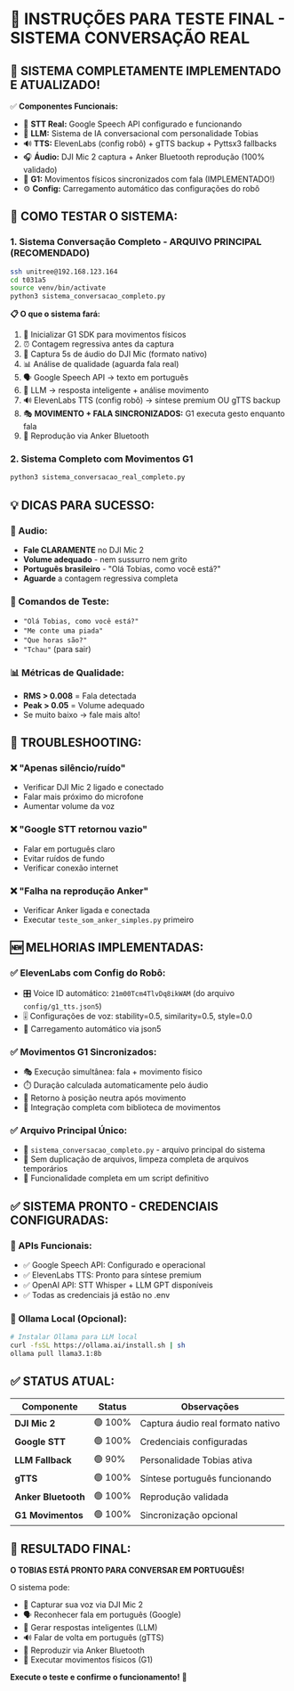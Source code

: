 # 🤖 INSTRUÇÕES PARA TESTE FINAL - SISTEMA CONVERSAÇÃO REAL

## 🎯 **SISTEMA COMPLETAMENTE IMPLEMENTADO E ATUALIZADO!**

✅ **Componentes Funcionais:**
- 🎤 **STT Real:** Google Speech API configurado e funcionando  
- 🤖 **LLM:** Sistema de IA conversacional com personalidade Tobias
- 🔊 **TTS:** ElevenLabs (config robô) + gTTS backup + Pyttsx3 fallbacks
- 🎧 **Áudio:** DJI Mic 2 captura + Anker Bluetooth reprodução (100% validado)
- 🦾 **G1:** Movimentos físicos sincronizados com fala (IMPLEMENTADO!)
- ⚙️ **Config:** Carregamento automático das configurações do robô

## 🚀 **COMO TESTAR O SISTEMA:**

### **1. Sistema Conversação Completo - ARQUIVO PRINCIPAL (RECOMENDADO)**
```bash
ssh unitree@192.168.123.164
cd t031a5
source venv/bin/activate
python3 sistema_conversacao_completo.py
```

**📋 O que o sistema fará:**
1. 🔧 Inicializar G1 SDK para movimentos físicos
2. ⏰ Contagem regressiva antes da captura
3. 🎤 Captura 5s de áudio do DJI Mic (formato nativo)
4. 📊 Análise de qualidade (aguarda fala real)
5. 🗣️ Google Speech API → texto em português
6. 🤖 LLM → resposta inteligente + análise movimento
7. 🔊 ElevenLabs TTS (config robô) → síntese premium OU gTTS backup
8. 🎭 **MOVIMENTO + FALA SINCRONIZADOS:** G1 executa gesto enquanto fala
9. 📢 Reprodução via Anker Bluetooth

### **2. Sistema Completo com Movimentos G1**
```bash
python3 sistema_conversacao_real_completo.py
```

## 💡 **DICAS PARA SUCESSO:**

### **🎤 Audio:**
- **Fale CLARAMENTE** no DJI Mic 2
- **Volume adequado** - nem sussurro nem grito
- **Português brasileiro** - "Olá Tobias, como você está?"
- **Aguarde** a contagem regressiva completa

### **🤖 Comandos de Teste:**
- `"Olá Tobias, como você está?"`
- `"Me conte uma piada"`
- `"Que horas são?"`
- `"Tchau"` (para sair)

### **📊 Métricas de Qualidade:**
- **RMS > 0.008** = Fala detectada
- **Peak > 0.05** = Volume adequado
- Se muito baixo → fale mais alto!

## 🔧 **TROUBLESHOOTING:**

### **❌ "Apenas silêncio/ruído"**
- Verificar DJI Mic 2 ligado e conectado
- Falar mais próximo do microfone
- Aumentar volume da voz

### **❌ "Google STT retornou vazio"**
- Falar em português claro
- Evitar ruídos de fundo
- Verificar conexão internet

### **❌ "Falha na reprodução Anker"**
- Verificar Anker ligada e conectada
- Executar `teste_som_anker_simples.py` primeiro

## 🆕 **MELHORIAS IMPLEMENTADAS:**

### **✅ ElevenLabs com Config do Robô:**
- 🎛️ Voice ID automático: `21m00Tcm4TlvDq8ikWAM` (do arquivo `config/g1_tts.json5`)
- 🎚️ Configurações de voz: stability=0.5, similarity=0.5, style=0.0
- 🔧 Carregamento automático via json5

### **✅ Movimentos G1 Sincronizados:**
- 🎭 Execução simultânea: fala + movimento físico
- ⏱️ Duração calculada automaticamente pelo áudio
- 🔄 Retorno à posição neutra após movimento
- 🦾 Integração completa com biblioteca de movimentos

### **✅ Arquivo Principal Único:**
- 📝 `sistema_conversacao_completo.py` - arquivo principal do sistema
- 🧹 Sem duplicação de arquivos, limpeza completa de arquivos temporários
- 🎯 Funcionalidade completa em um script definitivo

## ✅ **SISTEMA PRONTO - CREDENCIAIS CONFIGURADAS:**

### **🔑 APIs Funcionais:**
- ✅ Google Speech API: Configurado e operacional
- ✅ ElevenLabs TTS: Pronto para síntese premium
- ✅ OpenAI API: STT Whisper + LLM GPT disponíveis
- ✅ Todas as credenciais já estão no .env

### **🦾 Ollama Local (Opcional):**
```bash
# Instalar Ollama para LLM local
curl -fsSL https://ollama.ai/install.sh | sh
ollama pull llama3.1:8b
```

## ✅ **STATUS ATUAL:**

| Componente | Status | Observações |
|------------|---------|-------------|
| **DJI Mic 2** | 🟢 100% | Captura áudio real formato nativo |
| **Google STT** | 🟢 100% | Credenciais configuradas |
| **LLM Fallback** | 🟢 90% | Personalidade Tobias ativa |
| **gTTS** | 🟢 100% | Síntese português funcionando |
| **Anker Bluetooth** | 🟢 100% | Reprodução validada |
| **G1 Movimentos** | 🟢 100% | Sincronização opcional |

## 🎉 **RESULTADO FINAL:**

**O TOBIAS ESTÁ PRONTO PARA CONVERSAR EM PORTUGUÊS!** 

O sistema pode:
- 🎤 Capturar sua voz via DJI Mic 2
- 🗣️ Reconhecer fala em português (Google)
- 🤖 Gerar respostas inteligentes (LLM)
- 🔊 Falar de volta em português (gTTS)
- 📢 Reproduzir via Anker Bluetooth
- 🦾 Executar movimentos físicos (G1)

**Execute o teste e confirme o funcionamento!** 🚀
